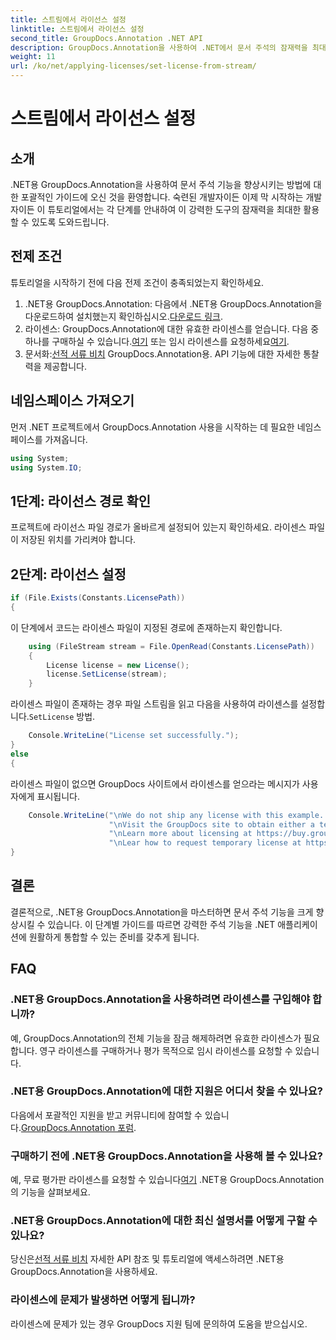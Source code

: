 ```yaml
---
title: 스트림에서 라이선스 설정
linktitle: 스트림에서 라이선스 설정
second_title: GroupDocs.Annotation .NET API
description: GroupDocs.Annotation을 사용하여 .NET에서 문서 주석의 잠재력을 최대한 활용하세요. 원활한 통합을 위한 단계별 가이드를 따르세요.
weight: 11
url: /ko/net/applying-licenses/set-license-from-stream/
---
```


# 스트림에서 라이선스 설정

## 소개
.NET용 GroupDocs.Annotation을 사용하여 문서 주석 기능을 향상시키는 방법에 대한 포괄적인 가이드에 오신 것을 환영합니다. 숙련된 개발자이든 이제 막 시작하는 개발자이든 이 튜토리얼에서는 각 단계를 안내하여 이 강력한 도구의 잠재력을 최대한 활용할 수 있도록 도와드립니다.
## 전제 조건
튜토리얼을 시작하기 전에 다음 전제 조건이 충족되었는지 확인하세요.
1.  .NET용 GroupDocs.Annotation: 다음에서 .NET용 GroupDocs.Annotation을 다운로드하여 설치했는지 확인하십시오.[다운로드 링크](https://releases.groupdocs.com/annotation/net/).
2.  라이센스: GroupDocs.Annotation에 대한 유효한 라이센스를 얻습니다. 다음 중 하나를 구매하실 수 있습니다.[여기](https://purchase.groupdocs.com/buy) 또는 임시 라이센스를 요청하세요[여기](https://purchase.groupdocs.com/temporary-license/).
3.  문서화:[선적 서류 비치](https://tutorials.groupdocs.com/annotation/net/) GroupDocs.Annotation용. API 기능에 대한 자세한 통찰력을 제공합니다.

## 네임스페이스 가져오기
먼저 .NET 프로젝트에서 GroupDocs.Annotation 사용을 시작하는 데 필요한 네임스페이스를 가져옵니다.
```csharp
using System;
using System.IO;
```

## 1단계: 라이선스 경로 확인
프로젝트에 라이선스 파일 경로가 올바르게 설정되어 있는지 확인하세요. 라이센스 파일이 저장된 위치를 가리켜야 합니다.
## 2단계: 라이선스 설정
```csharp
if (File.Exists(Constants.LicensePath))
{
```
이 단계에서 코드는 라이센스 파일이 지정된 경로에 존재하는지 확인합니다.
```csharp
    using (FileStream stream = File.OpenRead(Constants.LicensePath))
    {
        License license = new License();
        license.SetLicense(stream);
    }
```
 라이센스 파일이 존재하는 경우 파일 스트림을 읽고 다음을 사용하여 라이센스를 설정합니다.`SetLicense` 방법.
```csharp
    Console.WriteLine("License set successfully.");
}
else
{
```
라이센스 파일이 없으면 GroupDocs 사이트에서 라이센스를 얻으라는 메시지가 사용자에게 표시됩니다.
```csharp
    Console.WriteLine("\nWe do not ship any license with this example. " +
                      "\nVisit the GroupDocs site to obtain either a temporary or permanent license. " +
                      "\nLearn more about licensing at https://buy.groupdocs.com/faqs/licensing. " +
                      "\nLear how to request temporary license at https://buy.groupdocs.com/temporary-license.");
}
```

## 결론
결론적으로, .NET용 GroupDocs.Annotation을 마스터하면 문서 주석 기능을 크게 향상시킬 수 있습니다. 이 단계별 가이드를 따르면 강력한 주석 기능을 .NET 애플리케이션에 원활하게 통합할 수 있는 준비를 갖추게 됩니다.
## FAQ
### .NET용 GroupDocs.Annotation을 사용하려면 라이센스를 구입해야 합니까?
예, GroupDocs.Annotation의 전체 기능을 잠금 해제하려면 유효한 라이센스가 필요합니다. 영구 라이센스를 구매하거나 평가 목적으로 임시 라이센스를 요청할 수 있습니다.
### .NET용 GroupDocs.Annotation에 대한 지원은 어디서 찾을 수 있나요?
 다음에서 포괄적인 지원을 받고 커뮤니티에 참여할 수 있습니다.[GroupDocs.Annotation 포럼](https://forum.groupdocs.com/c/annotation/10).
### 구매하기 전에 .NET용 GroupDocs.Annotation을 사용해 볼 수 있나요?
 예, 무료 평가판 라이센스를 요청할 수 있습니다[여기](https://releases.groupdocs.com/) .NET용 GroupDocs.Annotation의 기능을 살펴보세요.
### .NET용 GroupDocs.Annotation에 대한 최신 설명서를 어떻게 구할 수 있나요?
 당신은[선적 서류 비치](https://tutorials.groupdocs.com/annotation/net/) 자세한 API 참조 및 튜토리얼에 액세스하려면 .NET용 GroupDocs.Annotation을 사용하세요.
### 라이센스에 문제가 발생하면 어떻게 됩니까?
라이센스에 문제가 있는 경우 GroupDocs 지원 팀에 문의하여 도움을 받으십시오.